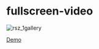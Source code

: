 # fullscreen-video

![rsz_1gallery](https://user-images.githubusercontent.com/14862922/94515112-10a63f00-024d-11eb-8feb-2c479e4b50ac.png)

<a href="https://onysu.github.io/fullscreen-video/">Demo</a>
